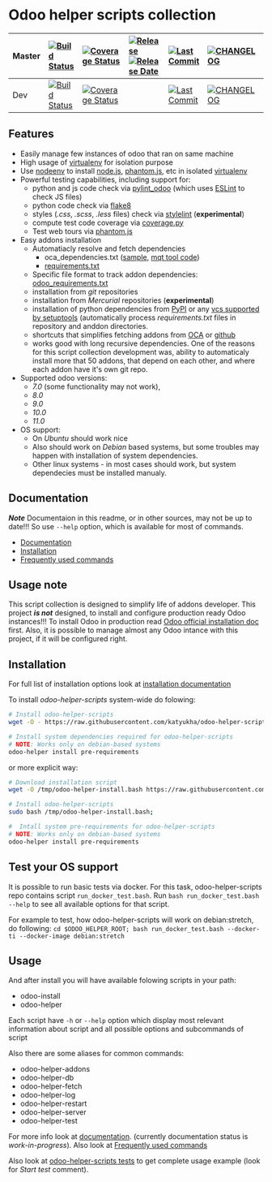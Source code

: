# Odoo helper scripts collection

| Master        | [![Build Status](https://travis-ci.org/katyukha/odoo-helper-scripts.svg?branch=master)](https://travis-ci.org/katyukha/odoo-helper-scripts) | [![Coverage Status](https://codecov.io/gh/katyukha/odoo-helper-scripts/graph/badge.svg)](https://codecov.io/gh/katyukha/odoo-helper-scripts) | [![Release](https://img.shields.io/github/release/katyukha/odoo-helper-scripts.svg)](https://github.com/katyukha/odoo-helper-scripts/releases) [![Release Date](https://img.shields.io/github/release-date/katyukha/odoo-helper-scripts.svg)](https://github.com/katyukha/odoo-helper-scripts/releases) | [![Last Commit](https://img.shields.io/github/last-commit/katyukha/odoo-helper-scripts/master.svg)](https://github.com/katyukha/odoo-helper-scripts/commits/master) | [![CHANGELOG](https://img.shields.io/badge/CHANGELOG-master-brightgreen.svg)](https://github.com/katyukha/odoo-helper-scripts/blob/master/CHANGELOG.md)              |
| ------------- |:---------------|:--------------|:------------|:------------|:----------|
| Dev           | [![Build Status](https://travis-ci.org/katyukha/odoo-helper-scripts.svg?branch=dev)](https://travis-ci.org/katyukha/odoo-helper-scripts) | [![Coverage Status](https://codecov.io/gh/katyukha/odoo-helper-scripts/branch/dev/graph/badge.svg)](https://codecov.io/gh/katyukha/odoo-helper-scripts/branch/dev) |   | [![Last Commit](https://img.shields.io/github/last-commit/katyukha/odoo-helper-scripts/dev.svg)](https://github.com/katyukha/odoo-helper-scripts/commits/dev) | [![CHANGELOG](https://img.shields.io/badge/CHANGELOG-dev-yellow.svg)](https://github.com/katyukha/odoo-helper-scripts/blob/dev/CHANGELOG.md) |

## Features

- Easily manage few instances of odoo that ran on same machine
- High usage of [virtualenv](https://virtualenv.pypa.io/en/stable/) for isolation purpose
- Use [nodeenv](https://pypi.python.org/pypi/nodeenv) to install [node.js](https://nodejs.org/en/), [phantom.js](http://phantomjs.org/), etc in isolated [virtualenv](https://virtualenv.pypa.io/en/stable/)
- Powerful testing capabilities, including support for:
    - python and js code check via [pylint\_odoo](https://pypi.python.org/pypi/pylint-odoo) (which uses [ESLint](https://eslint.org/) to check JS files)
    - python code check via [flake8](https://pypi.python.org/pypi/flake8)
    - styles (*.css*, *.scss*, *.less* files) check via [stylelint](https://stylelint.io/)  (**experimental**)
    - compute test code coverage via [coverage.py](https://coverage.readthedocs.io)
    - Test web tours via [phantom.js](http://phantomjs.org/)
- Easy addons installation
    - Automatiacly resolve and fetch dependencies
        - oca\_dependencies.txt ([sample](https://github.com/OCA/maintainer-quality-tools/blob/master/sample_files/oca_dependencies.txt), [mqt tool code](https://github.com/OCA/maintainer-quality-tools/blob/master/sample_files/oca_dependencies.txt))
        - [requirements.txt](https://pip.readthedocs.io/en/stable/user_guide/#requirements-files)
    - Specific file format to track addon dependencies: [odoo\_requirements.txt](docs/odoo-requirements-txt.md)
    - installation from *git* repositories
    - installation from *Mercurial* repositories (**experimental**)
    - installation of python dependencies from [PyPI](pypi.python.org/pypi) or any [vcs supported by setuptools](https://setuptools.readthedocs.io/en/latest/setuptools.html?highlight=develop%20mode#dependencies-that-aren-t-in-pypi) (automatically process *requirements.txt* files in repository and anddon directories.
    - shortcuts that simplifies fetching addons from [OCA](https://github.com/OCA) or [github](https://github.com)
    - works good with long recursive dependencies.
      One of the reasons for this script collection development was,
      ability to automaticaly install more that 50 addons,
      that depend on each other, and where each addon have it's own git repo.
- Supported odoo versions:
    - *7.0* (some functionality may not work),
    - *8.0*
    - *9.0*
    - *10.0*
    - *11.0*
- OS support:
    - On *Ubuntu* should work nice
    - Also should work on *Debian* based systems, but some troubles may happen with installation of system dependencies.
    - Other linux systems - in most cases should work, but system dependecies must be installed manualy.


## Documentation

***Note*** Documentaion in this readme, or in other sources, may not be up to date!!!
So use ``--help`` option, which is available for most of commands.

- [Documentation](docs/README.md)
- [Installation](docs/installation.md)
- [Frequently used commands](docs/frequently-used-commands.md)


## Usage note

This script collection is designed to simplify life of addons developer.
This project ***is not*** designed, to install and configure production ready Odoo instances!!!
To install Odoo in production read [Odoo official installation doc](https://www.odoo.com/documentation/10.0/setup/install.html) first.
Also, it is possible to manage almost any Odoo intance with this project, if it will be configured right.

## Installation

For full list of installation options look at [installation documentation](docs/installation.md)

To install *odoo-helper-scripts* system-wide do folowing:

```bash
# Install odoo-helper-scripts
wget -O - https://raw.githubusercontent.com/katyukha/odoo-helper-scripts/master/install-system.bash | sudo bash -s

# Install system dependencies required for odoo-helper-scripts
# NOTE: Works only on debian-based systems
odoo-helper install pre-requirements
```

or more explicit way:

```bash
# Download installation script
wget -O /tmp/odoo-helper-install.bash https://raw.githubusercontent.com/katyukha/odoo-helper-scripts/master/install-system.bash;

# Install odoo-helper-scripts
sudo bash /tmp/odoo-helper-install.bash;

#  Intall system pre-requirements for odoo-helper-scripts
# NOTE: Works only on debian-based systems
odoo-helper install pre-requirements
```

## Test your OS support

It is possible to run basic tests via docker. For this task, odoo-helper-scripts repo
contains script ```run_docker_test.bash```. Run ```bash run_docker_test.bash --help``` to
see all available options for that script.

For example to test, how odoo-helper-scripts will work on debian:stretch, do following:
```cd $ODOO_HELPER_ROOT; bash run_docker_test.bash --docker-ti --docker-image debian:stretch```


## Usage

And after install you will have available folowing scripts in your path:

- odoo-install
- odoo-helper

Each script have ``-h`` or ``--help`` option which display most relevant information
about script and all possible options and subcommands of script

Also there are some aliases for common commands:

- odoo-helper-addons
- odoo-helper-db
- odoo-helper-fetch
- odoo-helper-log
- odoo-helper-restart
- odoo-helper-server
- odoo-helper-test

For more info look at [documentation](docs/README.md). (currently documentation status is *work-in-progress*).
Also look at [Frequently used commands](docs/frequently-used-commands.md)

Also look at [odoo-helper-scripts tests](./tests/test.bash) to get complete usage example (look for *Start test* comment).
